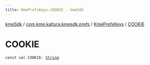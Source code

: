 ```yaml
---
title: KmePrefsKeys.COOKIE - kmeSdk
---
```


[kmeSdk](../../index.html) / [com.kme.kaltura.kmesdk.prefs](../index.html) / [KmePrefsKeys](index.html) / [COOKIE](./-c-o-o-k-i-e.html)

# COOKIE

`const val COOKIE: `[`String`](https://kotlinlang.org/api/latest/jvm/stdlib/kotlin/-string/index.html)